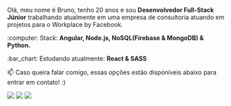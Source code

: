 <p align="left">
  Olá, meu nome é Bruno, tenho 20 anos e sou <strong>Desenvolvedor Full-Stack Júnior</strong> trabalhando atualmente em uma empresa de consultoria atuando em projetos para o Workplace by Facebook.<br>
</p>

<p align="left">
  :computer: Stack: <strong>Angular, Node.js, NoSQL(Firebase & MongoDB) & Python.</strong>
</p>

<p align="left">
  :bar_chart: Estudando atualmente: <strong>React & SASS</strong>
</p>

<p align="left">
📫  Caso queira falar comigo, essas opções estão disponíveis abaixo para entrar em contato! :)
</p>

<p align="left">
<a href="mailto:bruno.lisa1200@gmail.com" alt="Gmail">
<img src="https://img.shields.io/badge/-bruno.lisa1200@gmail.com-e34c41?style=flat-square&labelColor=e34c41&logo=gmail&logoColor=white&link=bruno.lisa1200@gmail.com" /></a>
  
<a href="https://www.linkedin.com/in/bruno-limasa/" alt="Linkedin">
<img src="https://img.shields.io/badge/-Bruno%20Santos-blue?style=flat-square&logo=Linkedin&logoColor=white&link=https://www.linkedin.com/in/bruno-limasa/" /></a>

<a href="https://t.me/brunolima1200" alt="Telegram">
<img src="https://img.shields.io/badge/-@brunolima1200-blue?style=flat-square&logo=Telegram&logoColor=white&link=https://t.me/brunolima1200" /></a>
  
 </p>
